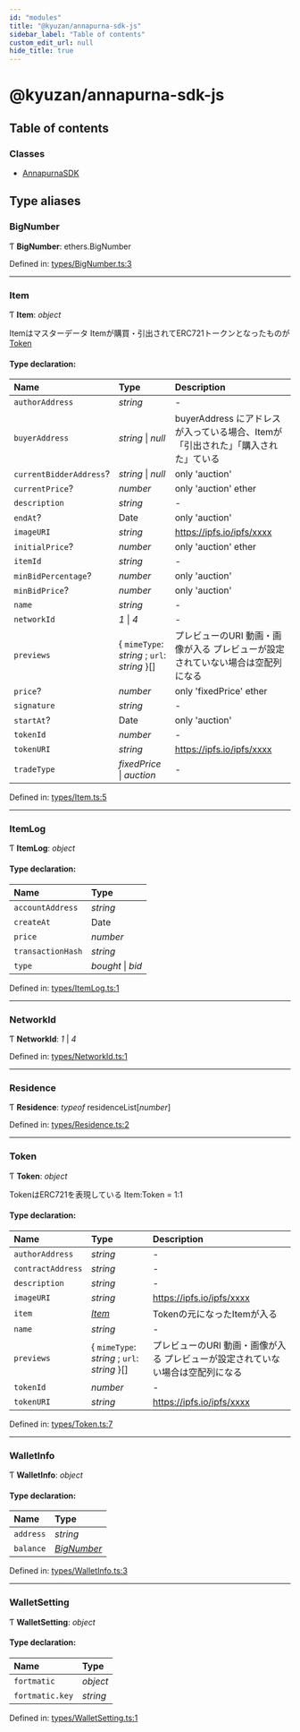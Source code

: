 ```yaml
---
id: "modules"
title: "@kyuzan/annapurna-sdk-js"
sidebar_label: "Table of contents"
custom_edit_url: null
hide_title: true
---
```


# @kyuzan/annapurna-sdk-js

## Table of contents

### Classes

- [AnnapurnaSDK](classes/annapurnasdk.md)

## Type aliases

### BigNumber

Ƭ **BigNumber**: ethers.BigNumber

Defined in: [types/BigNumber.ts:3](https://github.com/KyuzanInc/annapurna-sdk-js/blob/2c2f05b/src/types/BigNumber.ts#L3)

___

### Item

Ƭ **Item**: *object*

Itemはマスターデータ
Itemが購買・引出されてERC721トークンとなったものが[Token](modules.md#token)

#### Type declaration:

Name | Type | Description |
:------ | :------ | :------ |
`authorAddress` | *string* | - |
`buyerAddress` | *string* \| *null* | buyerAddress にアドレスが入っている場合、Itemが「引出された」「購入された」ている   |
`currentBidderAddress`? | *string* \| *null* | only 'auction'   |
`currentPrice`? | *number* | only 'auction' ether   |
`description` | *string* | - |
`endAt`? | Date | only 'auction'   |
`imageURI` | *string* | https://ipfs.io/ipfs/xxxx   |
`initialPrice`? | *number* | only 'auction' ether   |
`itemId` | *string* | - |
`minBidPercentage`? | *number* | only 'auction'   |
`minBidPrice`? | *number* | only 'auction'   |
`name` | *string* | - |
`networkId` | *1* \| *4* | - |
`previews` | { `mimeType`: *string* ; `url`: *string*  }[] | プレビューのURI 動画・画像が入る プレビューが設定されていない場合は空配列になる   |
`price`? | *number* | only 'fixedPrice'  ether   |
`signature` | *string* | - |
`startAt`? | Date | only 'auction'   |
`tokenId` | *number* | - |
`tokenURI` | *string* | https://ipfs.io/ipfs/xxxx   |
`tradeType` | *fixedPrice* \| *auction* | - |

Defined in: [types/Item.ts:5](https://github.com/KyuzanInc/annapurna-sdk-js/blob/2c2f05b/src/types/Item.ts#L5)

___

### ItemLog

Ƭ **ItemLog**: *object*

#### Type declaration:

Name | Type |
:------ | :------ |
`accountAddress` | *string* |
`createAt` | Date |
`price` | *number* |
`transactionHash` | *string* |
`type` | *bought* \| *bid* |

Defined in: [types/ItemLog.ts:1](https://github.com/KyuzanInc/annapurna-sdk-js/blob/2c2f05b/src/types/ItemLog.ts#L1)

___

### NetworkId

Ƭ **NetworkId**: *1* \| *4*

Defined in: [types/NetworkId.ts:1](https://github.com/KyuzanInc/annapurna-sdk-js/blob/2c2f05b/src/types/NetworkId.ts#L1)

___

### Residence

Ƭ **Residence**: *typeof* residenceList[*number*]

Defined in: [types/Residence.ts:2](https://github.com/KyuzanInc/annapurna-sdk-js/blob/2c2f05b/src/types/Residence.ts#L2)

___

### Token

Ƭ **Token**: *object*

TokenはERC721を表現している
Item:Token = 1:1

#### Type declaration:

Name | Type | Description |
:------ | :------ | :------ |
`authorAddress` | *string* | - |
`contractAddress` | *string* | - |
`description` | *string* | - |
`imageURI` | *string* | https://ipfs.io/ipfs/xxxx   |
`item` | [*Item*](modules.md#item) | Tokenの元になったItemが入る   |
`name` | *string* | - |
`previews` | { `mimeType`: *string* ; `url`: *string*  }[] | プレビューのURI 動画・画像が入る プレビューが設定されていない場合は空配列になる   |
`tokenId` | *number* | - |
`tokenURI` | *string* | https://ipfs.io/ipfs/xxxx   |

Defined in: [types/Token.ts:7](https://github.com/KyuzanInc/annapurna-sdk-js/blob/2c2f05b/src/types/Token.ts#L7)

___

### WalletInfo

Ƭ **WalletInfo**: *object*

#### Type declaration:

Name | Type |
:------ | :------ |
`address` | *string* |
`balance` | [*BigNumber*](modules.md#bignumber) |

Defined in: [types/WalletInfo.ts:3](https://github.com/KyuzanInc/annapurna-sdk-js/blob/2c2f05b/src/types/WalletInfo.ts#L3)

___

### WalletSetting

Ƭ **WalletSetting**: *object*

#### Type declaration:

Name | Type |
:------ | :------ |
`fortmatic` | *object* |
`fortmatic.key` | *string* |

Defined in: [types/WalletSetting.ts:1](https://github.com/KyuzanInc/annapurna-sdk-js/blob/2c2f05b/src/types/WalletSetting.ts#L1)
